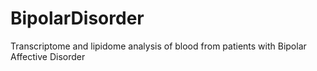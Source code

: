 # BipolarDisorder
Transcriptome and lipidome analysis of blood from patients with Bipolar Affective Disorder
